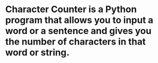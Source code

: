 # Character Counter is a Python program that allows you to input a word or a sentence and gives you the number of characters in that word or string.

